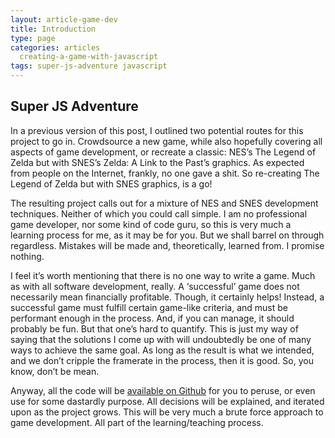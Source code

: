 ```yaml
---
layout: article-game-dev
title: Introduction
type: page
categories: articles
  creating-a-game-with-javascript
tags: super-js-adventure javascript
---
```


## Super JS Adventure

In a previous version of this post, I outlined two potential routes for this project to go in. Crowdsource a new game, while also hopefully covering all aspects of game development, or recreate a classic: NES’s The Legend of Zelda but with SNES’s Zelda: A Link to the Past’s graphics. As expected from people on the Internet, frankly, no one gave a shit. So re-creating The Legend of Zelda but with SNES graphics, is a go!

The resulting project calls out for a mixture of NES and SNES development techniques. Neither of which you could call simple. I am no professional game developer, nor some kind of code guru, so this is very much a learning process for me, as it may be for you. But we shall barrel on through regardless. Mistakes will be made and, theoretically, learned from. I promise nothing.

I feel it’s worth mentioning that there is no one way to write a game. Much as with all software development, really. A ‘successful’ game does not necessarily mean financially profitable. Though, it certainly helps! Instead, a successful game must fulfill certain game-like criteria, and must be performant enough in the process. And, if you can manage, it should probably be fun. But that one’s hard to quantify. This is just my way of saying that the solutions I come up with will undoubtedly be one of many ways to achieve the same goal. As long as the result is what we intended, and we don’t cripple the framerate in the process, then it is good. So, you know, don’t be mean.

Anyway, all the code will be [available on Github](http://github.com/gablaxian/super-js-adventure) for you to peruse, or even use for some dastardly purpose. All decisions will be explained, and iterated upon as the project grows. This will be very much a brute force approach to game development. All part of the learning/teaching process.
